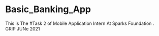 # Basic_Banking_App
This is The #Task 2 of Mobile Application Intern At Sparks Foundation . GRIP JUNe 2021
